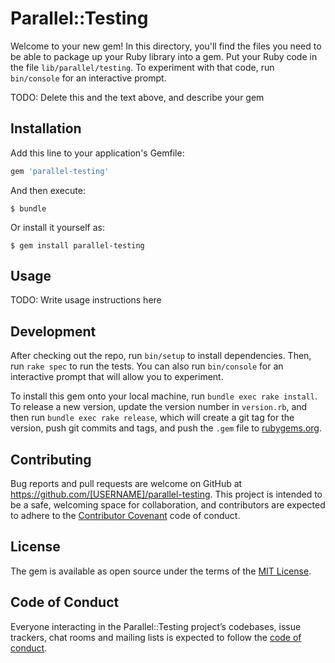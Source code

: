 # Parallel::Testing

Welcome to your new gem! In this directory, you'll find the files you need to be able to package up your Ruby library into a gem. Put your Ruby code in the file `lib/parallel/testing`. To experiment with that code, run `bin/console` for an interactive prompt.

TODO: Delete this and the text above, and describe your gem

## Installation

Add this line to your application's Gemfile:

```ruby
gem 'parallel-testing'
```

And then execute:

    $ bundle

Or install it yourself as:

    $ gem install parallel-testing

## Usage

TODO: Write usage instructions here

## Development

After checking out the repo, run `bin/setup` to install dependencies. Then, run `rake spec` to run the tests. You can also run `bin/console` for an interactive prompt that will allow you to experiment.

To install this gem onto your local machine, run `bundle exec rake install`. To release a new version, update the version number in `version.rb`, and then run `bundle exec rake release`, which will create a git tag for the version, push git commits and tags, and push the `.gem` file to [rubygems.org](https://rubygems.org).

## Contributing

Bug reports and pull requests are welcome on GitHub at https://github.com/[USERNAME]/parallel-testing. This project is intended to be a safe, welcoming space for collaboration, and contributors are expected to adhere to the [Contributor Covenant](http://contributor-covenant.org) code of conduct.

## License

The gem is available as open source under the terms of the [MIT License](https://opensource.org/licenses/MIT).

## Code of Conduct

Everyone interacting in the Parallel::Testing project’s codebases, issue trackers, chat rooms and mailing lists is expected to follow the [code of conduct](https://github.com/[USERNAME]/parallel-testing/blob/master/CODE_OF_CONDUCT.md).
